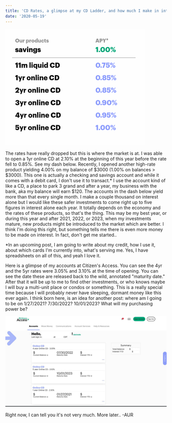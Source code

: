 ```yaml
---
title: 'CD Rates, a glimpse at my CD Ladder, and how much I make in interest'
date: '2020-05-19'
---
```


![photo](post3photo1.png)

The rates have really dropped but this is where the market is at. I was able to open a 1yr online CD at 2.10% at the beginning of this year before the rate fell to 0.85%. See my dash below. Recently, I opened another high-rate product yielding 4.00% on my balance of $3000 (1.00% on balances > $3000). This one is actually a checking and savings account and while it comes with a debit card, I don't use it to transact.* I use the account kind of like a CD, a place to park 3 grand and after a year, my business with the bank, aka my balance will earn $120. The accounts in the dash below yield more than that every single month. I make a couple thousand on interest alone but I would like these safer investments to come right up to five figures in interest alone each year. It totally depends on the economy and the rates of these products, so that's the thing. This may be my best year, or during this year and after 2021, 2022, or 2023, when my investments mature, new products might be introduced to the market which are better. I think I'm doing this right, but something tells me there is even more money to be made on interest. In fact, don't get me started..

*In an upcoming post, I am going to write about my credit, how I use it, about which cards I'm currently into, what's serving me. Yes, I have spreadsheets on all of this, and yeah I love it.

Here is a glimpse of my accounts at Citizen's Access. You can see the 4yr and the 5yr rates were 3.05% and 3.10% at the time of opening. You can see the date these are released back to the wild, annotated "maturity date." After that it will be up to me to find other investments, or who knows maybe I will buy a multi-unit place or condos or something. This is a really special time because I will probably never have sleeping, dormant money like this ever again. I think born here, is an idea for another post: where am I going to be on 1/27/2021? 7/30/2022? 10/01/2023? What will my purchasing power be?

![photo](post3photo2.png)

Right now, I can tell you it's not very much. More later.. -AUR
